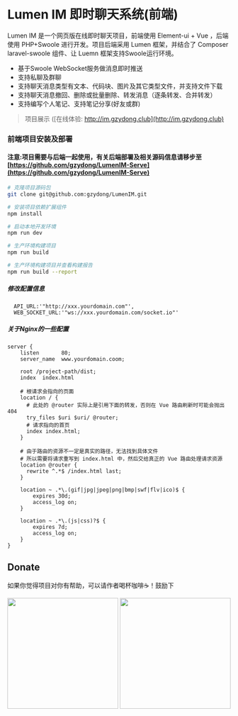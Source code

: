 # Lumen IM 即时聊天系统(前端)

Lumen IM 是一个网页版在线即时聊天项目，前端使用 Element-ui + Vue ，后端使用 PHP+Swoole 进行开发。项目后端采用 Lumen 框架，并结合了 Composer laravel-swoole 组件、让 Luemn 框架支持Swoole运行环境。

- 基于Swoole WebSocket服务做消息即时推送
- 支持私聊及群聊
- 支持聊天消息类型有文本、代码块、图片及其它类型文件，并支持文件下载
- 支持聊天消息撤回、删除或批量删除、转发消息（逐条转发、合并转发）
- 支持编写个人笔记、支持笔记分享(好友或群)

>项目展示 ([在线体验: http://im.gzydong.club](http://im.gzydong.club)

### 前端项目安装及部署
#### 注意:项目需要与后端一起使用，有关后端部署及相关源码信息请移步至 [https://github.com/gzydong/LumenIM-Serve](https://github.com/gzydong/LumenIM-Serve)
```bash
# 克隆项目源码包
git clone git@github.com:gzydong/LumenIM.git

# 安装项目依赖扩展组件
npm install

# 启动本地开发环境
npm run dev

# 生产环境构建项目
npm run build

# 生产环境构建项目并查看构建报告
npm run build --report
```

##### 修改配置信息
```
  API_URL:'"http://xxx.yourdomain.com"',
  WEB_SOCKET_URL:'"ws://xxx.yourdomain.com/socket.io"'
```

##### 关于Nginx的一些配置
```nginx
server {
    listen       80;
    server_name  www.yourdomain.coom;

    root /project-path/dist;
    index  index.html

    # 根请求会指向的页面
    location / {
      # 此处的 @router 实际上是引用下面的转发，否则在 Vue 路由刷新时可能会抛出 404
      try_files $uri $uri/ @router;
      # 请求指向的首页
      index index.html;
    }

    # 由于路由的资源不一定是真实的路径，无法找到具体文件
    # 所以需要将请求重写到 index.html 中，然后交给真正的 Vue 路由处理请求资源
    location @router {
      rewrite ^.*$ /index.html last;
    }

    location ~ .*\.(gif|jpg|jpeg|png|bmp|swf|flv|ico)$ {
        expires 30d;
        access_log on;
    }

    location ~ .*\.(js|css)?$ {
        expires 7d;
        access_log on;
    }
}
```

## Donate
如果你觉得项目对你有帮助，可以请作者喝杯咖啡☕️！鼓励下

<img src="https://cdn.learnku.com/uploads/images/202011/10/46424/KjuRxDqgId.png!large" width="250" height="250" />

<img src="https://cdn.learnku.com/uploads/images/202011/10/46424/Lw3eeVUBdM.png!large" width="250" height="250" />